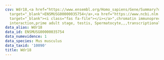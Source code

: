 ```yaml
---
csv: Wdr18,<a href="https://www.ensembl.org/Homo_sapiens/Gene/Summary?db=core;g=ENSMUSG00000035754"
  target="_blank">ENSMUSG00000035754</a>,<a href="https://www.ncbi.nlm.nih.gov/pubmed/25450459"
  target="_blank"><i class="fas fa-file"></i></a>",chromatin immunoprecipitation assay,direct
  interaction,prime adult stage, testis, Spermatocyte,,,transcriptional regulation,
data_alias: Wdr18
data_id: ENSMUSG00000035754
data_numevidence: 1
data_species: Mus musculus
data_taxid: '10090'
title: Wdr18
---
```

